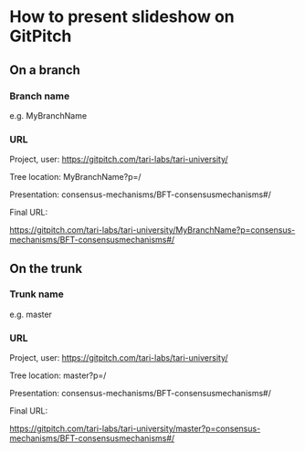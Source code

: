 # How to present slideshow on GitPitch

## On a branch
### Branch name 
e.g. MyBranchName

### URL
Project, user:   https://gitpitch.com/tari-labs/tari-university/

Tree location:   MyBranchName?p=/

Presentation:    consensus-mechanisms/BFT-consensusmechanisms#/

Final URL:

https://gitpitch.com/tari-labs/tari-university/MyBranchName?p=consensus-mechanisms/BFT-consensusmechanisms#/

## On the trunk
### Trunk name
e.g. master
### URL
Project, user:   https://gitpitch.com/tari-labs/tari-university/

Tree location:   master?p=/

Presentation:    consensus-mechanisms/BFT-consensusmechanisms#/

Final URL:

https://gitpitch.com/tari-labs/tari-university/master?p=consensus-mechanisms/BFT-consensusmechanisms#/
